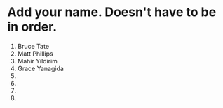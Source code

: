 # Add your name. Doesn't have to be in order.

1. Bruce Tate
2. Matt Phillips
3. Mahir Yildirim
4. Grace Yanagida
4. 
5. 
6. 
7. 
